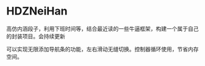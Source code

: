 # HDZNeiHan
高仿内涵段子，利用下班时间等，结合最近读的一些牛逼框架，构建一个属于自己的封装项目。会持续更新

可以实现无限添加导航条的功能，左右滑动无缝切换。控制器循环使用，节省内存空间。
